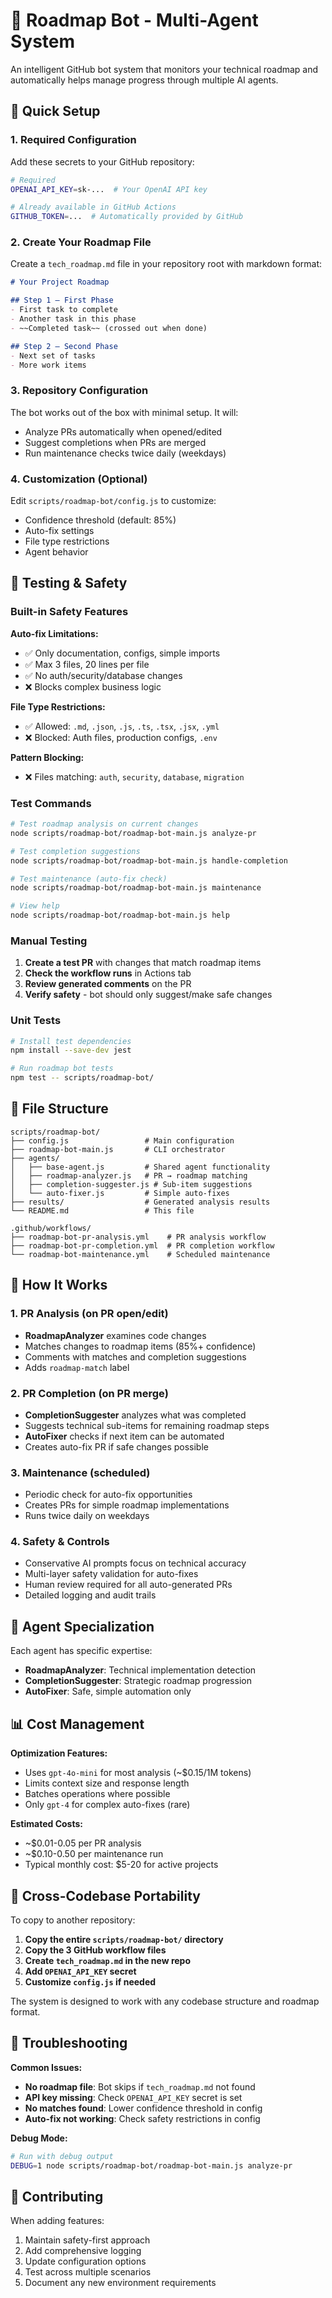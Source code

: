 # 🤖 Roadmap Bot - Multi-Agent System

An intelligent GitHub bot system that monitors your technical roadmap and automatically helps manage progress through multiple AI agents.

## 🚀 Quick Setup

### 1. Required Configuration

Add these secrets to your GitHub repository:
```bash
# Required
OPENAI_API_KEY=sk-...  # Your OpenAI API key

# Already available in GitHub Actions
GITHUB_TOKEN=...  # Automatically provided by GitHub
```

### 2. Create Your Roadmap File

Create a `tech_roadmap.md` file in your repository root with markdown format:

```markdown
# Your Project Roadmap

## Step 1 — First Phase
- First task to complete
- Another task in this phase
- ~~Completed task~~ (crossed out when done)

## Step 2 — Second Phase
- Next set of tasks
- More work items
```

### 3. Repository Configuration

The bot works out of the box with minimal setup. It will:
- Analyze PRs automatically when opened/edited
- Suggest completions when PRs are merged
- Run maintenance checks twice daily (weekdays)

### 4. Customization (Optional)

Edit `scripts/roadmap-bot/config.js` to customize:
- Confidence threshold (default: 85%)
- Auto-fix settings
- File type restrictions
- Agent behavior

## 🧪 Testing & Safety

### Built-in Safety Features

**Auto-fix Limitations:**
- ✅ Only documentation, configs, simple imports
- ✅ Max 3 files, 20 lines per file
- ✅ No auth/security/database changes
- ❌ Blocks complex business logic

**File Type Restrictions:**
- ✅ Allowed: `.md`, `.json`, `.js`, `.ts`, `.tsx`, `.jsx`, `.yml`
- ❌ Blocked: Auth files, production configs, `.env`

**Pattern Blocking:**
- ❌ Files matching: `auth`, `security`, `database`, `migration`

### Test Commands

```bash
# Test roadmap analysis on current changes
node scripts/roadmap-bot/roadmap-bot-main.js analyze-pr

# Test completion suggestions
node scripts/roadmap-bot/roadmap-bot-main.js handle-completion

# Test maintenance (auto-fix check)
node scripts/roadmap-bot/roadmap-bot-main.js maintenance

# View help
node scripts/roadmap-bot/roadmap-bot-main.js help
```

### Manual Testing

1. **Create a test PR** with changes that match roadmap items
2. **Check the workflow runs** in Actions tab
3. **Review generated comments** on the PR
4. **Verify safety** - bot should only suggest/make safe changes

### Unit Tests

```bash
# Install test dependencies
npm install --save-dev jest

# Run roadmap bot tests
npm test -- scripts/roadmap-bot/
```

## 📁 File Structure

```
scripts/roadmap-bot/
├── config.js                 # Main configuration
├── roadmap-bot-main.js       # CLI orchestrator
├── agents/
│   ├── base-agent.js         # Shared agent functionality
│   ├── roadmap-analyzer.js   # PR → roadmap matching
│   ├── completion-suggester.js # Sub-item suggestions
│   └── auto-fixer.js         # Simple auto-fixes
├── results/                  # Generated analysis results
└── README.md                 # This file

.github/workflows/
├── roadmap-bot-pr-analysis.yml    # PR analysis workflow
├── roadmap-bot-pr-completion.yml  # PR completion workflow
└── roadmap-bot-maintenance.yml    # Scheduled maintenance
```

## 🔧 How It Works

### 1. PR Analysis (on PR open/edit)
- **RoadmapAnalyzer** examines code changes
- Matches changes to roadmap items (85%+ confidence)
- Comments with matches and completion suggestions
- Adds `roadmap-match` label

### 2. PR Completion (on PR merge)
- **CompletionSuggester** analyzes what was completed
- Suggests technical sub-items for remaining roadmap steps
- **AutoFixer** checks if next item can be automated
- Creates auto-fix PR if safe changes possible

### 3. Maintenance (scheduled)
- Periodic check for auto-fix opportunities
- Creates PRs for simple roadmap implementations
- Runs twice daily on weekdays

### 4. Safety & Controls
- Conservative AI prompts focus on technical accuracy
- Multi-layer safety validation for auto-fixes
- Human review required for all auto-generated PRs
- Detailed logging and audit trails

## 🎯 Agent Specialization

Each agent has specific expertise:

- **RoadmapAnalyzer**: Technical implementation detection
- **CompletionSuggester**: Strategic roadmap progression  
- **AutoFixer**: Safe, simple automation only

## 📊 Cost Management

**Optimization Features:**
- Uses `gpt-4o-mini` for most analysis (~$0.15/1M tokens)
- Limits context size and response length
- Batches operations where possible
- Only `gpt-4` for complex auto-fixes (rare)

**Estimated Costs:**
- ~$0.01-0.05 per PR analysis
- ~$0.10-0.50 per maintenance run
- Typical monthly cost: $5-20 for active projects

## 🔄 Cross-Codebase Portability

To copy to another repository:

1. **Copy the entire `scripts/roadmap-bot/` directory**
2. **Copy the 3 GitHub workflow files**
3. **Create `tech_roadmap.md` in the new repo**
4. **Add `OPENAI_API_KEY` secret**
5. **Customize `config.js` if needed**

The system is designed to work with any codebase structure and roadmap format.

## 🐛 Troubleshooting

**Common Issues:**

- **No roadmap file**: Bot skips if `tech_roadmap.md` not found
- **API key missing**: Check `OPENAI_API_KEY` secret is set
- **No matches found**: Lower confidence threshold in config
- **Auto-fix not working**: Check safety restrictions in config

**Debug Mode:**
```bash
# Run with debug output
DEBUG=1 node scripts/roadmap-bot/roadmap-bot-main.js analyze-pr
```

## 📝 Contributing

When adding features:
1. Maintain safety-first approach
2. Add comprehensive logging
3. Update configuration options
4. Test across multiple scenarios
5. Document any new environment requirements